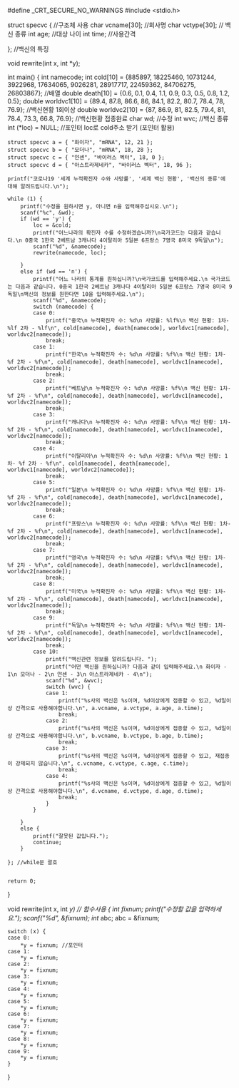 #define _CRT_SECURE_NO_WARNINGS
#include <stdio.h>

struct specvc {  //구조체 사용
	char vcname[30]; //회사명
	char vctype[30]; // 백신 종류
	int age; //대상 나이
	int time; //사용간격


}; //백신의 특징

void rewrite(int x, int *y);

int main() {
	int namecode;
	int cold[10] = {885897, 18225460, 10731244, 3922968, 17634065, 9026281, 28917717, 22459362, 84706275, 26803867}; //배열
	double death[10] = {0.6, 0.1, 0.4, 1.1, 0.9, 0.3, 0.5, 0.8, 1.2, 0.5};
	double worldvc1[10] = {89.4, 87.8, 86.6, 86, 84.1, 82.2, 80.7, 78.4, 78, 76.9}; //백신현황 1회이상
	double worldvc2[10] = {87, 86.9, 81, 82.5, 79.4, 81, 78.4, 73.3, 66.8, 76.9}; //백신현황 접종완료 
	char wd; //수정
	int wvc; //백신 종류
	int (*loc) = NULL; //포인터 loc로 cold주소 받기 (포인터 활용)

	struct specvc a = { "화이자", "mRNA", 12, 21 };
	struct specvc b = { "모더나", "mRNA", 18, 28 };
	struct specvc c = { "얀센", "바이러스 벡터", 18, 0 };
	struct specvc d = { "아스트라제네카", "바이러스 벡터", 18, 96 };

	printf("코로나19 '세계 누적확진자 수와 사망률', '세계 백신 현황', '백신의 종류'에 대해 알려드립니다.\n");

	while (1) {
		printf("수정을 원하시면 y, 아니면 n을 입력해주십시오.\n");
		scanf("%c", &wd);
		if (wd == 'y') {
			loc = &cold;
			printf("어느나라의 확진자 수를 수정하겠습니까?\n국가코드는 다음과 같습니다.\n 0중국 1한국 2베트남 3캐나다 4이탈리아 5일본 6프랑스 7영국 8미국 9독일\n");
			scanf("%d", &namecode);
			rewrite(namecode, loc);

		}
		else if (wd == 'n') {
			printf("어느 나라의 통계를 원하십니까?\n국가코드를 입력해주세요.\n 국가코드는 다음과 같습니다. 0중국 1한국 2베트남 3캐나다 4이탈리아 5일본 6프랑스 7영국 8미국 9독일\n백신의 정보를 원한다면 10을 입력해주세요.\n");
			scanf("%d", &namecode);
			switch (namecode) {
			case 0:
				printf("중국\n 누적확진자 수: %d\n 사망률: %lf%\n 백신 현황: 1차- %lf 2차 - %lf\n", cold[namecode], death[namecode], worldvc1[namecode], worldvc2[namecode]);
				break;
			case 1:
				printf("한국\n 누적확진자 수: %d\n 사망률: %f%\n 백신 현황: 1차- %f 2차 - %f\n", cold[namecode], death[namecode], worldvc1[namecode], worldvc2[namecode]);
				break;
			case 2:
				printf("베트남\n 누적확진자 수: %d\n 사망률: %f%\n 백신 현황: 1차- %f 2차 - %f\n", cold[namecode], death[namecode], worldvc1[namecode], worldvc2[namecode]);
				break;
			case 3:
				printf("캐나다\n 누적확진자 수: %d\n 사망률: %f%\n 백신 현황: 1차- %f 2차 - %f\n", cold[namecode], death[namecode], worldvc1[namecode], worldvc2[namecode]);
				break;
			case 4:
				printf("이탈리아\n 누적확진자 수: %d\n 사망률: %f%\n 백신 현황: 1차- %f 2차 - %f\n", cold[namecode], death[namecode], worldvc1[namecode], worldvc2[namecode]);
				break;
			case 5:
				printf("일본\n 누적확진자 수: %d\n 사망률: %f%\n 백신 현황: 1차- %f 2차 - %f\n", cold[namecode], death[namecode], worldvc1[namecode], worldvc2[namecode]);
				break;
			case 6:
				printf("프랑스\n 누적확진자 수: %d\n 사망률: %f%\n 백신 현황: 1차- %f 2차 - %f\n", cold[namecode], death[namecode], worldvc1[namecode], worldvc2[namecode]);
				break;
			case 7:
				printf("영국\n 누적확진자 수: %d\n 사망률: %f%\n 백신 현황: 1차- %f 2차 - %f\n", cold[namecode], death[namecode], worldvc1[namecode], worldvc2[namecode]);
				break;
			case 8:
				printf("미국\n 누적확진자 수: %d\n 사망률: %f%\n 백신 현황: 1차- %f 2차 - %f\n", cold[namecode], death[namecode], worldvc1[namecode], worldvc2[namecode]);
				break;
			case 9:
				printf("독일\n 누적확진자 수: %d\n 사망률: %f%\n 백신 현황: 1차- %f 2차 - %f\n", cold[namecode], death[namecode], worldvc1[namecode], worldvc2[namecode]);
				break;
			case 10:
				printf("백신관련 정보를 알려드립니다. ");
				printf("어떤 백신을 원하십니까? 다음과 같이 입력해주세요.\n 화이자 - 1\n 모더나 - 2\n 얀센 - 3\n 아스트라제네카 - 4\n");
				scanf("%d", &wvc);
				switch (wvc) {
				case 1:
					printf("%s사의 백신은 %s이며, %d이상에게 접종할 수 있고, %d일이상 간격으로 사용해야합니다.\n", a.vcname, a.vctype, a.age, a.time);
					break;
				case 2:
					printf("%s사의 백신은 %s이며, %d이상에게 접종할 수 있고, %d일이상 간격으로 사용해야합니다.\n", b.vcname, b.vctype, b.age, b.time);
					break;
				case 3:
					printf("%s사의 백신은 %s이며, %d이상에게 접종할 수 있고, 재접종이 강제되지 않습니다.\n", c.vcname, c.vctype, c.age, c.time);
					break;
				case 4:
					printf("%s사의 백신은 %s이며, %d이상에게 접종할 수 있고, %d일이상 간격으로 사용해야합니다.\n", d.vcname, d.vctype, d.age, d.time);
					break;
				}
			}

		}
		else {
			printf("잘못된 값입니다.");
			continue;
		}

	}; //while문 괄호


	return 0;
}

void rewrite(int x, int *y) // 함수사용
{
	int fixnum;
	printf("수정할 값을 입력하세요.");
	scanf("%d", &fixnum);
	int* abc;
	abc = &fixnum;

	switch (x) {
	case 0:
		*y = fixnum; //포인터
	case 1:
		*y = fixnum;
	case 2:
		*y = fixnum;
	case 3:
		*y = fixnum;
	case 4:
		*y = fixnum;
	case 5:
		*y = fixnum;
	case 6:
		*y = fixnum;
	case 7:
		*y = fixnum;
	case 8:
		*y = fixnum;
	case 9:
		*y = fixnum;
	}
	
}
